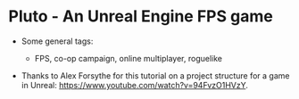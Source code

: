 # Pluto - An Unreal Engine FPS game

- Some general tags:
  - FPS, co-op campaign, online multiplayer, roguelike

- Thanks to Alex Forsythe for this tutorial on a project structure for a game in Unreal: https://www.youtube.com/watch?v=94FvzO1HVzY.
